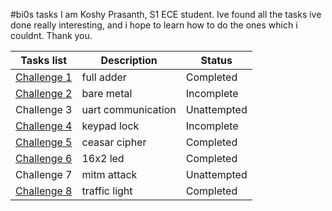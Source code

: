 #bi0s tasks
I am Koshy Prasanth, S1 ECE student. Ive found all the tasks ive done really interesting, and i hope to learn how to do the ones which i couldnt. Thank you.

| Tasks list     | Description                | Status         |
|----------------|----------------------------|----------------|
|[Challenge 1](./challenge-1)   | full adder                 | Completed      |
|[Challenge 2](./challenge-2)   | bare metal                 | Incomplete     |
|Challenge 3     | uart communication         | Unattempted    |
|[Challenge 4](./challenge-4)   | keypad lock                | Incomplete     |
|[Challenge 5](./challenge-5)   | ceasar cipher              | Completed      |
|[Challenge 6](./challenge-6)   | 16x2 led                   | Completed      |
|Challenge 7     | mitm attack                | Unattempted    |
|[Challenge 8](./challenge-7)   | traffic light              | Completed      |
